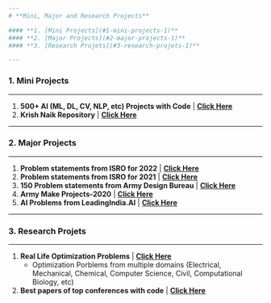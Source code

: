 ```yaml
---
# **Mini, Major and Research Projects**

#### **1. [Mini Projects](#1-mini-projects-1)**
#### **2. [Major Projects](#2-major-projects-1)**
#### **3. [Research Projets](#3-research-projets-1)**

---
```

### **1. Mini Projects**
---
 1. **500+ AI (ML, DL, CV, NLP, etc) Projects with Code** | <a href="https://github.com/ashishpatel26/500-AI-Machine-learning-Deep-learning-Computer-vision-NLP-Projects-with-code" target="_blank" rel="noopener"><b>Click Here</b></a>
 2. **Krish Naik Repository** | <a href="https://github.com/krishnaik06?tab=repositories" target="_blank" rel="noopener"><b>Click Here</b></a>

---
### **2. Major Projects**
---
1. **Problem statements from ISRO for 2022** | <a href="https://drive.google.com/file/d/10FtiD3vsitu76moMpCjaekIaREu3Z_bs" target="_blank" rel="noopener"><b>Click Here</b></a>
2. **Problem statements from ISRO for 2021** | <a href="https://drive.google.com/file/d/1eG4q4N76y23fLRVVEbuRegauk-0VWBIh" target="_blank" rel="noopener"><b>Click Here</b></a>
3. **150 Problem statements from Army Design Bureau** | <a href="https://drive.google.com/file/d/13qkaoBVDEbHMc8LS3HWIW8AJFN5THRDX" target="_blank" rel="noopener"><b>Click Here</b></a>
4. **Army Make Projects-2020** | <a href="https://drive.google.com/file/d/19UHWqrxaOLEg5rFMPd_2Io2Gucq2NGva" target="_blank" rel="noopener"><b>Click Here</b></a>
5. **AI Problems from LeadingIndia.AI** | <a href="https://www.leadingindia.ai/projects" target="_blank" rel="noopener"><b>Click Here</b></a>
---
### **3. Research Projets**
---
1. **Real Life Optimization Problems** | <a href="https://github.com/P-N-Suganthan/2020-RW-Constrained-Optimisation/blob/master/Problem-Definitions.pdf" target="_blank" rel="noopener"><b>Click Here</b></a>
   - Optimization Porblems from multiple domains (Electrical, Mechanical, Chemical, Computer Science, Civil, Computational Biology, etc)
2. **Best papers of top conferences with code** | <a href="https://github.com/zziz/pwc" target="_blank" rel="noopener"><b>Click Here</b></a>

